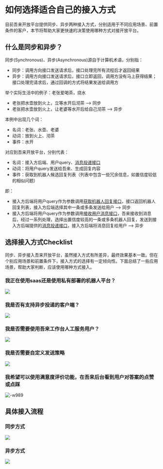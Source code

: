 # 如何选择适合自己的接入方式
目前吾来开放平台提供同步、异步两种接入方式，分别适用于不同应用场景、前置条件的客户，本节将帮助大家更快速的决策使用哪种方式对接开放平台。  

## 什么是同步和异步？
同步(Synchronous)、异步(Asynchronous)源自于计算机术语，分别指：  
- 同步：调用方向接口发送请求后，接口处理完所有流程后才返回结果  
- 异步：调用方向接口发送请求后，接口立即返回，调用方没有马上获得结果；接口处理完请求后，通过回调的方式将结果发送给调用方  

举个实际生活中的例子：老张爱喝茶，烧水    
- 老张把水壶放到火上，立等水开后沏茶 --> 同步  
- 老张把水壶放到火上，让老婆等水开后给自己沏茶 --> 异步  

本例中出现几个词：  
- 名词：老张、水壶、老婆  
- 动词：放到火上、沏茶  
- 事件：水开  

对应到吾来开放平台，分别代表：  
- 名词：接入方后端、用户query、[消息投递接口](http://openapi.wul.ai/1.3.0/docs#operation/CallbackMessage)
- 动词：将用户query发送给吾来、生成回复内容  
- 事件：获取到机器人候选回复列表（列表中包含一些冗余信息，如置信度较低的相似问题）

即：  
- 接入方后端将用户query作为参数调用[获取机器人回复接口](http://openapi.wul.ai/1.3.0/docs#operation/GetBotResponse)，接口返回机器人回复列表，接入方后端选择其中一条或多条发送给用户 --> 同步  
- 接入方后端将用户query作为参数调用[接收用户消息接口](http://openapi.wul.ai/1.3.0/docs#operation/ReceiveMessage)，吾来接收到消息后，经过一系列处理，选择出置信度较高的一条或多条机器人回复，发送到接入方后端提供的[消息投递接口](http://openapi.wul.ai/1.3.0/docs#operation/CallbackMessage)，接入方后端将消息回复给用户 --> 异步  


## 选择接入方式Checklist
同步、异步接入吾来开放平台，虽然接入方式有所差异，最终效果基本一致。但在个别应用场景和前置条件下，接入方式的选择有一定倾向性。下面总结了一些应用场景，帮助大家判断，应该使用哪种方式接入。 

### 我正在使用saas还是使用私有部署的机器人平台？ 
![](http://pcufcif6r.bkt.clouddn.com/15332719258405.jpg)


### 我是否有支持异步投递的客户端？   
![](https://laiye-im-saas.oss-cn-beijing.aliyuncs.com/15331909791565.jpg)


### 我是否需要使用吾来工作台人工服务用户？    
![](https://laiye-im-saas.oss-cn-beijing.aliyuncs.com/mweb/15331909994849.jpg)


### 我是否需要自定义发送策略  
![](https://laiye-im-saas.oss-cn-beijing.aliyuncs.com/mweb/15331910191111.jpg)


### 我希望可以使用满意度评价功能，在吾来后台看到用户对答案的点赞或点踩  
![-w989](http://pcufcif6r.bkt.clouddn.com/15333800260441.jpg)


## 具体接入流程

### 同步方式
![](https://laiye-im-saas.oss-cn-beijing.aliyuncs.com/mweb/15329676556009.png)

### 异步方式
![](https://laiye-im-saas.oss-cn-beijing.aliyuncs.com/mweb/15329676754301.png)

